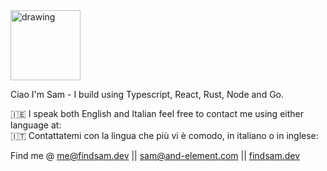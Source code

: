 <img src="https://www.findsam.dev/_next/static/media/Sam_Signature.c9780b61.svg" alt="drawing" width="112"/>

Ciao I'm Sam - I build using Typescript, React, Rust, Node and Go.


🇮🇪 I speak both English and Italian feel free to contact me using either language at:\
🇮🇹 Contattatemi con la lingua che più vi è comodo, in italiano o in inglese:

Find me @ me@findsam.dev || sam@and-element.com ||
[findsam.dev](https://findsam.dev/)



